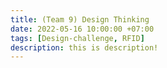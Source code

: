 ```yaml
---
title: (Team 9) Design Thinking
date: 2022-05-16 10:00:00 +07:00
tags: [Design-challenge, RFID]
description: this is description!
---
```

